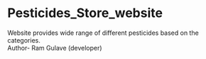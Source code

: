 # Pesticides_Store_website
Website provides wide range of different pesticides based on the categories.
<br>
Author- Ram Gulave (developer)
